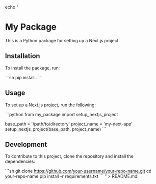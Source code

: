 echo "
# My Package

This is a Python package for setting up a Next.js project.

## Installation

To install the package, run:

\`\`\`sh
pip install .
\`\`\`

## Usage

To set up a Next.js project, run the following:

\`\`\`python
from my_package import setup_nextjs_project

base_path = '/path/to/directory'
project_name = 'my-next-app'
setup_nextjs_project(base_path, project_name)
\`\`\`

## Development

To contribute to this project, clone the repository and install the dependencies:

\`\`\`sh
git clone https://github.com/your-username/your-repo-name.git
cd your-repo-name
pip install -r requirements.txt
\`\`\`
" > README.md

